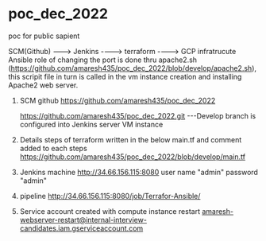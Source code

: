 # poc_dec_2022
poc for public sapient

SCM(Github) ---> Jenkins ----> terraform ----> GCP infratrucute
Ansible role of changing the port is done thru apache2.sh (https://github.com/amaresh435/poc_dec_2022/blob/develop/apache2.sh),
this scripit file in turn is called in the vm instance creation and installing Apache2 web server.

1. SCM github
   https://github.com/amaresh435/poc_dec_2022
	
   https://github.com/amaresh435/poc_dec_2022.git  ---Develop branch is configured into Jenkins server VM instance

2. Details steps of terraform written in the below main.tf and comment added to each steps
https://github.com/amaresh435/poc_dec_2022/blob/develop/main.tf 

3. Jenkins machine 
  http://34.66.156.115:8080  user name "admin" password "admin"

4. pipeline
  http://34.66.156.115:8080/job/Terrafor-Ansible/
  
5. Service account created with compute instance restart
amaresh-webserver-restart@internal-interview-candidates.iam.gserviceaccount.com
